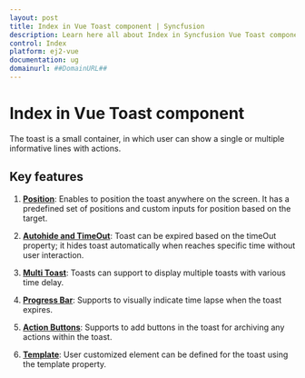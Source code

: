 ```yaml
---
layout: post
title: Index in Vue Toast component | Syncfusion
description: Learn here all about Index in Syncfusion Vue Toast component of Syncfusion Essential JS 2 and more.
control: Index 
platform: ej2-vue
documentation: ug
domainurl: ##DomainURL##
---
```


# Index in Vue Toast component

The toast is a small container, in which user can show a single or multiple informative lines with actions.

## Key features

1. **[Position](./position/)**: Enables to position the toast anywhere on the screen. It has a predefined set of positions and custom inputs for position based on the target.

2. **[Autohide and TimeOut](./timeout/)**: Toast can be expired based on the timeOut property; it hides toast automatically when reaches specific time without user interaction.

3. **[Multi Toast](./how-to/#show-multiple-toasts-in-various-positions)**: Toasts can support to display multiple toasts with various time delay.

4. **[Progress Bar](./how-to/#customize-progress-bar-theme-and-sizing)**: Supports to visually indicate time lapse when the toast expires.

5. **[Action Buttons](./action-buttons/)**: Supports to add buttons in the toast for archiving any actions within the toast.

6. **[Template](./template/)**: User customized element can be defined for the toast using the template property.
